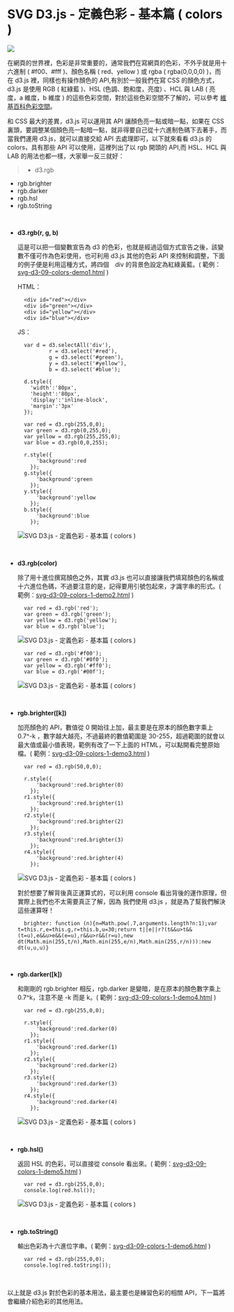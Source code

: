 # SVG D3.js - 定義色彩 - 基本篇 ( colors )  

![](/img/articles/201412/svg-d3-09-colors-1.jpg#preview-img)

在網頁的世界裡，色彩是非常重要的，通常我們在寫網頁的色彩，不外乎就是用十六進制 ( #f00、#fff )、顏色名稱 ( red、yellow ) 或 rgba ( rgba(0,0,0,0) )，而在 d3.js 裡，同樣也有操作顏色的 API,有別於一般我們在寫 CSS 的顏色方式，d3.js 是使用 RGB ( 紅綠藍 )、HSL (色調、飽和度，亮度) 、HCL 與 LAB ( 亮度，a 維度，b 維度 ) 的這些色彩空間，對於這些色彩空間不了解的，可以參考 [維基百科色彩空間](http://zh.wikipedia.org/wiki/%E8%89%B2%E5%BD%A9%E7%A9%BA%E9%96%93)。

和 CSS 最大的差異，d3.js 可以運用其 API 讓顏色亮一點或暗一點，如果在 CSS 裏頭，要調整某個顏色亮一點暗一點，就非得要自己從十六進制色碼下去著手，而當我們運用 d3.js，就可以直接交給 API 去處理即可，以下就來看看 d3.js 的 colors，具有那些 API 可以使用，這裡列出了以 rgb 開頭的 API,而 HSL、HCL 與 LAB 的用法也都一樣，大家舉一反三就好：

>- d3.rgb
- rgb.brighter
- rgb.darker
- rgb.hsl 
- rgb.toString

<br/>

- **d3.rgb(r, g, b)**

	這是可以把一個變數宣告為 d3 的色彩，也就是經過這個方式宣告之後，該變數不僅可作為色彩使用，也可利用 d3.js 其他的色彩 API 來控制和調整，下面的例子便是利用這種方式，將四個　div 的背景色設定為紅綠黃藍。( 範例：[svg-d3-09-colors-demo1.html](/demo/201412/svg-d3-09-colors-1-demo1.html) )

	HTML：

		<div id="red"></div>
		<div id="green"></div>
		<div id="yellow"></div>
		<div id="blue"></div>

	JS：

		var d = d3.selectAll('div'),
				r = d3.select('#red'),
				g = d3.select('#green'),
				y = d3.select('#yellow'),
				b = d3.select('#blue');
		
		d.style({
		  'width':'80px',
		  'height':'80px',
		  'display':'inline-block',
		  'margin':'3px'
		});
		
		var red = d3.rgb(255,0,0);
		var green = d3.rgb(0,255,0);
		var yellow = d3.rgb(255,255,0);
		var blue = d3.rgb(0,0,255);
		
		r.style({
		    'background':red
		  });
		g.style({
		    'background':green
		  });
		y.style({
		    'background':yellow
		  });
		b.style({
		    'background':blue
		  });

	![SVG D3.js - 定義色彩 - 基本篇 ( colors )](/img/articles/201412/20141225_1_02.jpg)


<br/>

- **d3.rgb(color)**

	除了用十進位撰寫顏色之外，其實 d3.js 也可以直接讓我們填寫顏色的名稱或十六進位色碼，不過要注意的是，記得要用引號包起來，才識字串的形式。( 範例：[svg-d3-09-colors-1-demo2.html](/demo/201412/svg-d3-09-colors-1-demo2.html) )

		var red = d3.rgb('red');
		var green = d3.rgb('green');
		var yellow = d3.rgb('yellow');
		var blue = d3.rgb('blue');

	![SVG D3.js - 定義色彩 - 基本篇 ( colors )](/img/articles/201412/20141225_1_03.jpg)

		var red = d3.rgb('#f00');
		var green = d3.rgb('#0f0');
		var yellow = d3.rgb('#ff0');
		var blue = d3.rgb('#00f');

	![SVG D3.js - 定義色彩 - 基本篇 ( colors )](/img/articles/201412/20141225_1_04.jpg)

<br/>

- **rgb.brighter([k])**

	加亮顏色的 API，數值從 0 開始往上加，最主要是在原本的顏色數字乘上 0.7^-k ，數字越大越亮，不過最終的數值範圍是 30-255，超過範圍的就會以最大值或最小值表現，範例有改了一下上面的 HTML，可以點開看完整原始檔。( 範例：[svg-d3-09-colors-1-demo3.html](/demo/201412/svg-d3-09-colors-1-demo3.html) )

		var red = d3.rgb(50,0,0);
		
		r.style({
		    'background':red.brighter(0)
		  });
		r1.style({
		    'background':red.brighter(1)
		  });
		r2.style({
		    'background':red.brighter(2)
		  });
		r3.style({
		    'background':red.brighter(3)
		  });
		r4.style({
		    'background':red.brighter(4)
		  });

	![SVG D3.js - 定義色彩 - 基本篇 ( colors )](/img/articles/201412/20141225_1_05.jpg)

	對於想要了解背後真正運算式的，可以利用 console 看出背後的運作原理，但實際上我們也不太需要真正了解，因為 我們使用 d3.js ，就是為了幫我們解決這些運算呀！

		brighter: function (n){n=Math.pow(.7,arguments.length?n:1);var t=this.r,e=this.g,r=this.b,u=30;return t||e||r?(t&&u>t&&(t=u),e&&u>e&&(e=u),r&&u>r&&(r=u),new dt(Math.min(255,t/n),Math.min(255,e/n),Math.min(255,r/n))):new dt(u,u,u)}

<br/>

- **rgb.darker([k])**

	和剛剛的 rgb.brighter 相反，rgb.darker 是變暗，是在原本的顏色數字乘上 0.7^k，注意不是 -k 而是 k。( 範例：[svg-d3-09-colors-1-demo4.html](/demo/201412/svg-d3-09-colors-1-demo4.html) )

		var red = d3.rgb(255,0,0);
		
		r.style({
		    'background':red.darker(0)
		  });
		r1.style({
		    'background':red.darker(1)
		  });
		r2.style({
		    'background':red.darker(2)
		  });
		r3.style({
		    'background':red.darker(3)
		  });
		r4.style({
		    'background':red.darker(4)
		  });

	![SVG D3.js - 定義色彩 - 基本篇 ( colors )](/img/articles/201412/20141225_1_06.jpg)

<br/>

- **rgb.hsl()**

	返回 HSL 的色彩，可以直接從 console 看出來。( 範例：[svg-d3-09-colors-1-demo5.html](/demo/201412/svg-d3-09-colors-1-demo5.html) )

		var red = d3.rgb(255,0,0);	
		console.log(red.hsl());

	![SVG D3.js - 定義色彩 - 基本篇 ( colors )](/img/articles/201412/20141225_1_07.jpg)



<br/>

- **rgb.toString()**

	輸出色彩為十六進位字串。( 範例：[svg-d3-09-colors-1-demo6.html](/demo/201412/svg-d3-09-colors-1-demo6.html) )
		
		var red = d3.rgb(255,0,0);
		console.log(red.toString());

<br/>

以上就是 d3.js 對於色彩的基本用法，最主要也是練習色彩的相關 API，下一篇將會繼續介紹色彩的其他用法。

